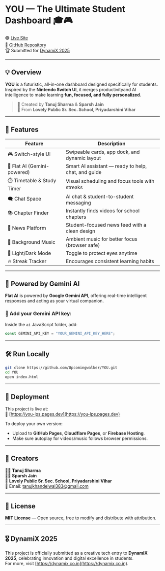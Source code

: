 # YOU — The Ultimate Student Dashboard 🎓🎮  
🟣 [Live Site](https://you-lps.pages.dev)  
🧠 [GitHub Repository](https://github.com/Upcomingwalker/YOU)  
🏆 Submitted for [DynamiX 2025](https://dynamix.co.in/)

---

## 💡 Overview

**YOU** is a futuristic, all-in-one dashboard designed specifically for students.  
Inspired by the **Nintendo Switch UI**, it merges productivityand AI intelligence to make learning **fun, focused, and fully personalized**.

> 🏫 Created by **Tanuj Sharma** & **Sparsh Jain**  
> 🏫 From **Lovely Public Sr. Sec. School, Priyadarshini Vihar**

---

## 🎯 Features

| Feature | Description |
|--------|-------------|
| 🎮 Switch-style UI | Swipeable cards, app dock, and dynamic layout |
| 🧠 Flat AI (Gemini-powered) | Smart AI assistant — ready to help, chat, and guide |
| ⏱️ Timetable & Study Timer | Visual scheduling and focus tools with streaks |
| 🗨️ Chat Space | AI chat & student-to-student messaging |
| 📚 Chapter Finder | Instantly finds videos for school chapters |
| 📰 News Platform | Student-focused news feed with a clean design |
| 🎵 Background Music | Ambient music for better focus (browser safe) |
| 🌙 Light/Dark Mode | Toggle to protect eyes anytime |
| 🔥 Streak Tracker | Encourages consistent learning habits |

---

## 🧠 Powered by Gemini AI

**Flat AI** is powered by **Google Gemini API**, offering real-time intelligent responses and acting as your virtual companion.

### 🔐 Add your Gemini API key:

Inside the `ai` JavaScript folder, add:

```js
const GEMINI_API_KEY = "YOUR_GEMINI_API_KEY_HERE";
```

---

## 🛠️ Run Locally

```bash
git clone https://github.com/Upcomingwalker/YOU.git
cd YOU
open index.html
```

---

## 🚀 Deployment

This project is live at:  
🔗 [https://you-lps.pages.dev](https://you-lps.pages.dev)

To deploy your own version:
- Upload to **GitHub Pages**, **Cloudflare Pages**, or **Firebase Hosting**.
- Make sure autoplay for videos/music follows browser permissions.

---

## 🙌 Creators

👨‍💻 **Tanuj Sharma**  
👨‍💻 **Sparsh Jain**  
🏫 **Lovely Public Sr. Sec. School, Priyadarshini Vihar**  
📧 Email: [tanujkhandelwal383@gmail.com](mailto:tanujkhandelwal383@gmail.com)

---

## 📜 License

**MIT License** — Open source, free to modify and distribute with attribution.

---

## 🎖️ DynamiX 2025

This project is officially submitted as a creative tech entry to **DynamiX 2025**, celebrating innovation and digital excellence in students.  
For more, visit [https://dynamix.co.in](https://dynamix.co.in).
